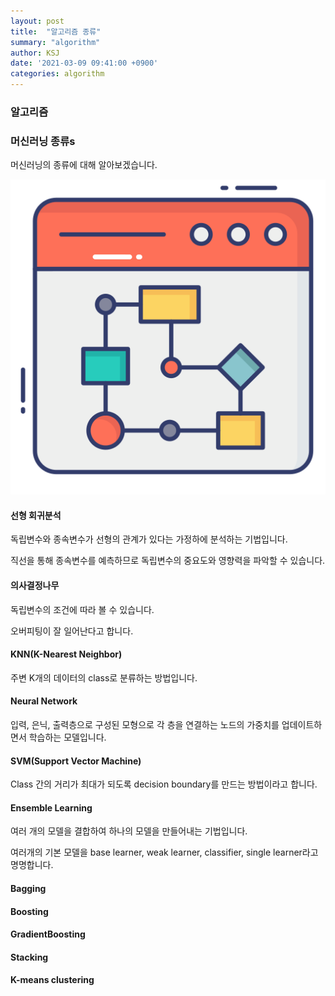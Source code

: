 ```yaml
---
layout: post
title:  "알고리즘 종류"
summary: "algorithm"
author: KSJ
date: '2021-03-09 09:41:00 +0900'
categories: algorithm
---
```






### 알고리즘

### 머신러닝 종류s

머신러닝의 종류에 대해 알아보겠습니다.

![머신러닝](assets/thumbnail/web-browser.png)

#### 선형 회귀분석

독립변수와 종속변수가 선형의 관계가 있다는 가정하에 분석하는 기법입니다. <br>

직선을 통해 종속변수를 예측하므로 독립변수의 중요도와 영향력을 파악할 수 있습니다.  <br>

#### 의사결정나무

독립변수의 조건에 따라 볼 수 있습니다.

오버피팅이 잘 일어난다고 합니다.

#### KNN(K-Nearest Neighbor)

주변 K개의 데이터의 class로 분류하는 방법입니다.

#### Neural Network

입력, 은닉, 출력층으로 구성된 모형으로 각 층을 연결하는 노드의 가중치를 업데이트하면서 학습하는 모델입니다.

#### SVM(Support Vector Machine)

Class 간의 거리가 최대가 되도록 decision boundary를 만드는 방법이라고 합니다.

#### Ensemble Learning

여러 개의 모델을 결합하여 하나의 모델을 만들어내는 기법입니다.

여러개의 기본 모델을 base learner, weak learner, classifier, single learner라고 명명합니다.

#### Bagging



#### Boosting



#### GradientBoosting



#### Stacking



#### K-means clustering



